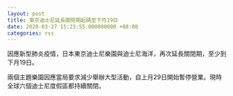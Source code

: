 ```yaml
---
layout: post
title: 東京迪士尼延長關閉期起碼至下月19日
date: 2020-03-27 15:23:55.000000000 +08:00
categories: rss
---
```


因應新型肺炎疫情，日本東京迪士尼樂園與迪士尼海洋，再次延長關閉期，至少到下月19日。

兩個主題樂園因應當局要求減少舉辦大型活動，自上月29日開始暫停營業。現時全球六個迪士尼度假區都持續關閉。

